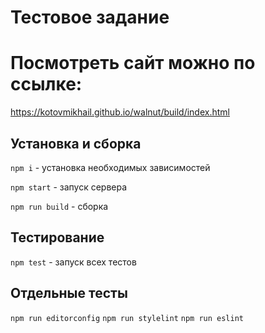 # Тестовое задание

# Посмотреть сайт можно по ссылке:
https://kotovmikhail.github.io/walnut/build/index.html

## Установка и сборка

`npm i` - установка необходимых зависимостей

`npm start` - запуск сервера

`npm run build` - сборка

## Тестирование

`npm test` - запуск всех тестов

## Отдельные тесты

`npm run editorconfig`
`npm run stylelint`
`npm run eslint`
